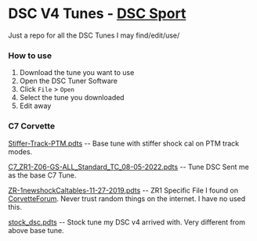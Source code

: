 # DSC V4 Tunes - [DSC Sport](https://dscsport.com)
Just a repo for all the DSC Tunes I may find/edit/use/ 

### How to use
1. Download the tune you want to use
2. Open the DSC Tuner Software
3. Click `File` > `Open`
4. Select the tune you downloaded
5. Edit away

### C7 Corvette
[Stiffer-Track-PTM.pdts](C7-Corvette/Stiffer-Track-PTM.pdts) -- Base tune with stiffer shock cal on PTM track modes. 

[C7_ZR1-Z06-GS-ALL_Standard_TC_08-05-2022.pdts](C7-Corvette/C7_ZR1-Z06-GS-ALL_Standard_TC_08-05-2022.pdts) -- Tune DSC Sent me as the base C7 Tune. 

[ZR-1newshockCaltables-11-27-2019.pdts](C7-Corvette/ZR-1newshockCaltables-11-27-2019.pdts) -- ZR1 Specific File I found on [CorvetteForum](https://corvetteforum.com). Never trust random things on the internet. I have no used this. 

[stock_dsc.pdts](C7-Corvette/stock_dsc.pdts) -- Stock tune my DSC v4 arrived with. Very different from above base tune. 
